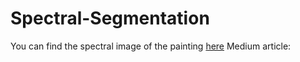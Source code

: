 # Spectral-Segmentation

You can find the spectral image of the painting [here](https://studntnu-my.sharepoint.com/:f:/g/personal/kuldeepd_ntnu_no/Eqv66cVVJklEjGoRkNvAtR8BBKDVvOPl9un5EA3253lo2w?e=aMxmzI) 
Medium article: 
